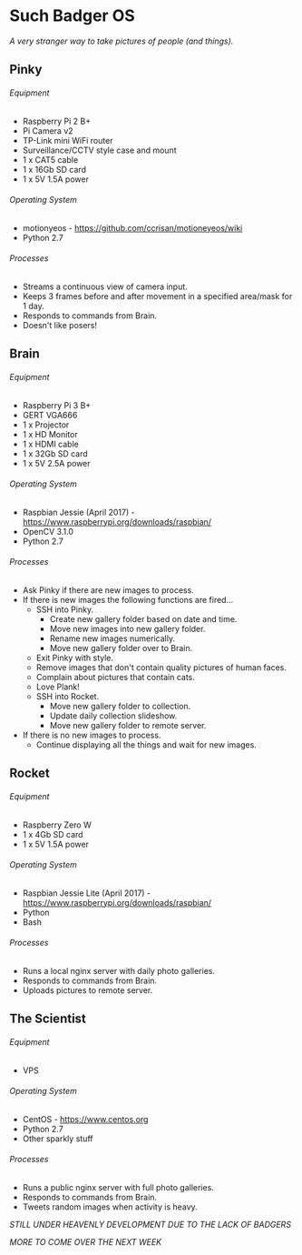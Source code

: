 # Such Badger OS

*A very stranger way to take pictures of people (and things).*



## Pinky

###### Equipment

* Raspberry Pi 2 B+
* Pi Camera v2
* TP-Link mini WiFi router
* Surveillance/CCTV style case and mount
* 1 x CAT5 cable
* 1 x 16Gb SD card
* 1 x 5V 1.5A power

###### Operating System

* motionyeos - https://github.com/ccrisan/motioneyeos/wiki
* Python 2.7

###### Processes

* Streams a continuous view of camera input.
* Keeps 3 frames before and after movement in a specified area/mask for 1 day.
* Responds to commands from Brain.
* Doesn't like posers!



## Brain

###### Equipment

* Raspberry Pi 3 B+
* GERT VGA666
* 1 x Projector
* 1 x HD Monitor
* 1 x HDMI cable
* 1 x 32Gb SD card
* 1 x 5V 2.5A power

###### Operating System

* Raspbian Jessie (April 2017) - https://www.raspberrypi.org/downloads/raspbian/
* OpenCV 3.1.0
* Python 2.7

###### Processes

* Ask Pinky if there are new images to process.
* If there is new images the following functions are fired...
  * SSH into Pinky.
    * Create new gallery folder based on date and time.
    * Move new images into new gallery folder.
    * Rename new images numerically.
    * Move new gallery folder over to Brain.
  * Exit Pinky with style.
  * Remove images that don't contain quality pictures of human faces.
  * Complain about pictures that contain cats.
  * Love Plank!
  * SSH into Rocket.
    * Move new gallery folder to collection.
    * Update daily collection slideshow.
    * Move new gallery folder to remote server.
* If there is no new images to process.
  * Continue displaying all the things and wait for new images.




## Rocket

###### Equipment

* Raspberry Zero W
* 1 x 4Gb SD card
* 1 x 5V 1.5A power

###### Operating System

* Raspbian Jessie Lite (April 2017) - https://www.raspberrypi.org/downloads/raspbian/
* Python
* Bash

###### Processes

* Runs a local nginx server with daily photo galleries.
* Responds to commands from Brain.
* Uploads pictures to remote server.



## The Scientist

###### Equipment

* VPS

###### Operating System

* CentOS - https://www.centos.org
* Python 2.7
* Other sparkly stuff

###### Processes

* Runs a public nginx server with full photo galleries.
* Responds to commands from Brain.
* Tweets random images when activity is heavy.



*STILL UNDER HEAVENLY DEVELOPMENT DUE TO THE LACK OF BADGERS*

*MORE TO COME OVER THE NEXT WEEK*
